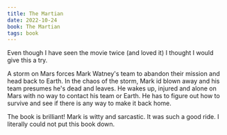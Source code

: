 ```yaml
---
title: The Martian
date: 2022-10-24
book: The Martian
tags: book
---
```


Even though I have seen the movie twice (and loved it) I thought I would give this a try.

A storm on Mars forces Mark Watney's team to abandon their mission and head back to Earth. In the chaos of the storm, Mark id blown away and his team presumes he's dead and leaves. He wakes up, injured and alone on Mars with no way to contact his team or Earth. He has to figure out how to survive and see if there is any way to make it back home.

The book is brilliant! Mark is witty and sarcastic. It was such a good ride. I literally could not put this book down. 
